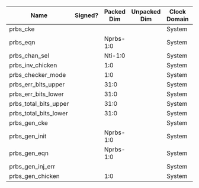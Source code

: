 | Name                                  | Signed? | Packed Dim      | Unpacked Dim   | Clock Domain | JTAG Dir | Reset Val                                    |
|---------------------------------------|---------|-----------------|----------------|--------------|----------|----------------------------------------------|
| prbs_cke                              |         |                 |                | System       | out      | 1                                            |
| prbs_eqn                              |         | Nprbs-1:0       |                | System       | out      | 'b00000000000000000000000001100000           |
| prbs_chan_sel                         |         | Nti-1:0         |                | System       | out      | 'hFFFF                                       |
| prbs_inv_chicken                      |         | 1:0             |                | System       | out      | 'b00                                         |
| prbs_checker_mode                     |         | 1:0             |                | System       | out      | 'b00                                         |
| prbs_err_bits_upper                   |         | 31:0            |                | System       | in       |                                              |
| prbs_err_bits_lower                   |         | 31:0            |                | System       | in       |                                              |
| prbs_total_bits_upper                 |         | 31:0            |                | System       | in       |                                              |
| prbs_total_bits_lower                 |         | 31:0            |                | System       | in       |                                              |
| prbs_gen_cke                          |         |                 |                | System       | out      | 0                                            |
| prbs_gen_init                         |         | Nprbs-1:0       |                | System       | out      | 'h00000001                                   |
| prbs_gen_eqn                          |         | Nprbs-1:0       |                | System       | out      | 'b00000000000000000000000001100000           |
| prbs_gen_inj_err                      |         |                 |                | System       | out      | 0                                            |
| prbs_gen_chicken                      |         | 1:0             |                | System       | out      | 'b00                                         |


